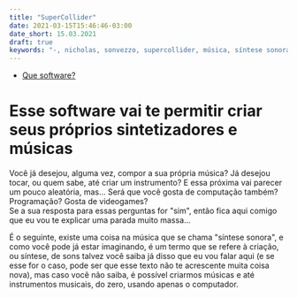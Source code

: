 ```yaml
---
title: "SuperCollider"
date: 2021-03-15T15:46:46-03:00
date_short: 15.03.2021
draft: true
keywords: "-, nicholas, sonvezzo, supercollider, música, síntese sonora, computação, programação, -"
---
```

- [Que software?](#esse-software-vai-te-permitir-criar-seus-próprios-sintetizadores-e-músicas)

# Esse software vai te permitir criar seus próprios sintetizadores e músicas

Você já desejou, alguma vez, compor a sua própria música? Já desejou tocar, ou quem sabe, até criar um instrumento? E essa próxima vai parecer um pouco aleatória, mas... Será que você gosta de computação também? Programação? Gosta de videogames?  
Se a sua resposta para essas perguntas for "sim", então fica aqui comigo que eu vou te explicar uma parada muito massa...

É o seguinte, existe uma coisa na música que se chama "síntese sonora", e como você pode já estar imaginando, é um termo que se refere à criação, ou síntese, de sons
talvez você saiba já disso que eu vou falar aqui (e se esse for o caso, pode ser que esse texto não te acrescente muita coisa nova), mas caso você não saiba, é possível criarmos músicas e até instrumentos musicais, do zero, usando apenas o computador.  